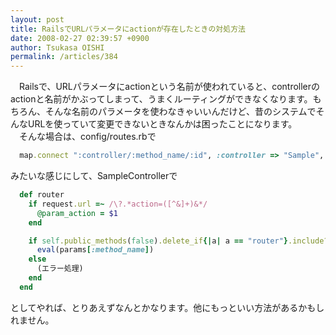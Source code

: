 ```yaml
---
layout: post
title: RailsでURLパラメータにactionが存在したときの対処方法
date: 2008-02-27 02:39:57 +0900
author: Tsukasa OISHI
permalink: /articles/384
---
```



　Railsで、URLパラメータにactionという名前が使われていると、controllerのactionと名前がかぶってしまって、うまくルーティングができなくなります。もちろん、そんな名前のパラメータを使わなきゃいいんだけど、昔のシステムでそんなURLを使っていて変更できないときなんかは困ったことになります。  
　そんな場合は、config/routes.rbで  

```ruby  
  map.connect ":controller/:method_name/:id", :controller => "Sample", :action => "router"  
```  

みたいな感じにして、SampleControllerで  

```ruby  
  def router  
    if request.url =~ /\?.*action=([^&]+)&*/  
      @param_action = $1  
    end  

    if self.public_methods(false).delete_if{|a| a == "router"}.include?(params[:method_name])  
      eval(params[:method_name])  
    else  
      (エラー処理)  
    end  
  end  
```  

としてやれば、とりあえずなんとかなります。他にもっといい方法があるかもしれません。  

